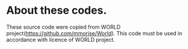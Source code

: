 # About these codes.
These source code were copied from WORLD project(https://github.com/mmorise/World).
This code must be used in accordance with licence of WORLD project.
